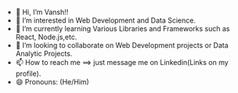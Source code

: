 - 👋 Hi, I’m Vansh!!
- 👀 I’m interested in Web Development and Data Science.
- 🌱 I’m currently learning Various Libraries and Frameworks such as React, Node.js,etc.
- 💞️ I’m looking to collaborate on Web Development projects or Data Analytic Projects.
- 📫 How to reach me ==> just message me on Linkedin(Links on my profile).
- 😄 Pronouns: (He/Him)


